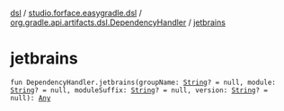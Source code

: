 [dsl](../../index.md) / [studio.forface.easygradle.dsl](../index.md) / [org.gradle.api.artifacts.dsl.DependencyHandler](index.md) / [jetbrains](./jetbrains.md)

# jetbrains

`fun DependencyHandler.jetbrains(groupName: `[`String`](https://kotlinlang.org/api/latest/jvm/stdlib/kotlin/-string/index.html)`? = null, module: `[`String`](https://kotlinlang.org/api/latest/jvm/stdlib/kotlin/-string/index.html)`? = null, moduleSuffix: `[`String`](https://kotlinlang.org/api/latest/jvm/stdlib/kotlin/-string/index.html)`? = null, version: `[`String`](https://kotlinlang.org/api/latest/jvm/stdlib/kotlin/-string/index.html)`? = null): `[`Any`](https://kotlinlang.org/api/latest/jvm/stdlib/kotlin/-any/index.html)